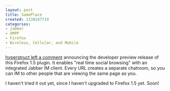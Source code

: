 ```yaml
--- 
layout: post
title: SamePlace
created: 1138247719
categories: 
- jabber
- XMPP
- Firefox
- Wireless, Cellular, and Mobile
---
```

<p><a href="/blog/bmann/2006-will-be-the-year-of-xmpp#comment-107939">hyperstruct left a comment</a> announcing the developer preview release of this Firefox 1.5 plugin. It enables &quot;real time social browsing&quot; with an integrated Jabber IM client. Every URL creates a separate chatroom, so you can IM to other people that are viewing the same page as you.</p><p>I haven't tried it out yet, since I haven't upgraded to Firefox 1.5 yet. Soon!&nbsp;</p>
